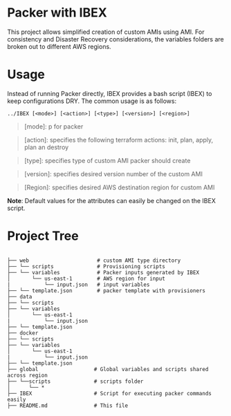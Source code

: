 Packer with IBEX
================

This project allows simplified creation of custom AMIs using AMI. For consistency and Disaster Recovery considerations, the variables folders are broken out to different AWS regions.

Usage
=====
Instead of running Packer directly, IBEX provides a bash script (IBEX) to keep configurations DRY. The common usage is as follows:
```
../IBEX [<mode>] [<action>] [<type>] [<version>] [<region>]
```
> [mode]: p for packer

> [action]: specifies the following terraform actions: init, plan, apply, plan an destroy

> [type]: specifies type of custom AMI packer should create

> [version]: specifies desired version number of the custom AMI

> [Region]: specifies desired AWS destination region for custom AMI

**Note**: Default values for the attributes can easily be changed on the IBEX script.

Project Tree
============

```ascii

├── web                      # custom AMI type directory
├── └── scripts              # Provisioning scripts
├── └── variables            # Packer inputs generated by IBEX
│       └── us-east-1        # AWS region for input
|           └── input.json   # input variables
├── └── template.json        # packer template with provisioners
├── data                     
├── └── scripts               
├── └── variables      
│       └── us-east-1
|           └── input.json
├── └── template.json   
├── docker                     
├── └── scripts               
├── └── variables      
│       └── us-east-1
|           └── input.json
├── └── template.json
├── global                  # Global variables and scripts shared across region
├── └──scripts              # scripts folder
│      └── *
├── IBEX                    # Script for executing packer commands easily
├── README.md               # This file
```
